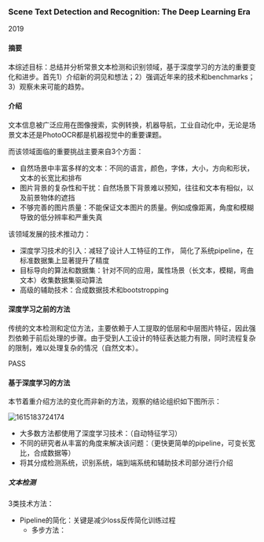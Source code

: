 ### Scene Text Detection and Recognition: The Deep Learning Era

2019

#### 摘要

本综述目标：总结并分析常景文本检测和识别领域，基于深度学习的方法的重要变化和进步。首先1）介绍新的洞见和想法；2）强调近年来的技术和benchmarks；3）观察未来可能的趋势。

#### 介绍

文本信息被广泛应用在图像搜索，实例转换，机器导航，工业自动化中，无论是场景文本还是PhotoOCR都是机器视觉中的重要课题。

而该领域面临的重要挑战主要来自3个方面：

* 自然场景中丰富多样的文本：不同的语言，颜色，字体，大小，方向和形状，文本的长宽比和排布
* 图片背景的复杂性和干扰：自然场景下背景难以预知，往往和文本有相似，以及前景物体的遮挡
* 不够完善的图片质量：不能保证文本图片的质量。例如成像距离，角度和模糊导致的低分辨率和严重失真

该领域发展的技术推动力：

* 深度学习技术的引入：减轻了设计人工特征的工作， 简化了系统pipeline，在标准数据集上显著提升了精度
* 目标导向的算法和数据集：针对不同的应用，属性场景（长文本，模糊，弯曲文本）收集数据集驱动算法
* 高级的辅助技术：合成数据技术和bootstropping

#### 深度学习之前的方法

传统的文本检测和定位方法，主要依赖于人工提取的低层和中层图片特征，因此强烈依赖于前后处理的步骤。由于受到人工设计的特征表达能力有限，同时流程复杂的限制，难以处理复杂的情况（自然文本）。

PASS

#### 基于深度学习的方法

本节着重介绍方法的变化而非新的方法，观察的结论组织如下图所示：

![1615183724174](C:\Users\viruser.v-desktop\AppData\Roaming\Typora\typora-user-images\1615183724174.png)

* 大多数方法都使用了深度学习技术：（自动特征学习）
* 不同的研究者从丰富的角度来解决该问题：（更快更简单的pipeline，可变长宽比，合成数据等）
* 将其分成检测系统，识别系统，端到端系统和辅助技术司部分进行介绍

##### 文本检测

3类技术方法：

* Pipeline的简化：关键是减少loss反传简化训练过程
  * 多步方法：

